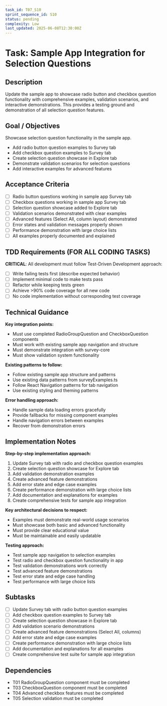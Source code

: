 ```yaml
---
task_id: T07_S10
sprint_sequence_id: S10
status: pending
complexity: Low
last_updated: 2025-06-08T12:30:00Z
---
```


# Task: Sample App Integration for Selection Questions

## Description
Update the sample app to showcase radio button and checkbox question functionality with comprehensive examples, validation scenarios, and interactive demonstrations. This provides a testing ground and demonstration of all selection question features.

## Goal / Objectives
Showcase selection question functionality in the sample app.
- Add radio button question examples to Survey tab
- Add checkbox question examples to Survey tab
- Create selection question showcase in Explore tab
- Demonstrate validation scenarios for selection questions
- Add interactive examples for advanced features

## Acceptance Criteria
- [ ] Radio button questions working in sample app Survey tab
- [ ] Checkbox questions working in sample app Survey tab
- [ ] Selection question showcase added to Explore tab
- [ ] Validation scenarios demonstrated with clear examples
- [ ] Advanced features (Select All, column layout) demonstrated
- [ ] Error states and validation messages properly shown
- [ ] Performance demonstration with large choice lists
- [ ] All examples properly documented and explained

## TDD Requirements (FOR ALL CODING TASKS)
**CRITICAL**: All development must follow Test-Driven Development approach:
- [ ] Write failing tests first (describe expected behavior)
- [ ] Implement minimal code to make tests pass
- [ ] Refactor while keeping tests green
- [ ] Achieve >90% code coverage for all new code
- [ ] No code implementation without corresponding test coverage

## Technical Guidance
**Key integration points:**
- Must use completed RadioGroupQuestion and CheckboxQuestion components
- Must work with existing sample app navigation and structure
- Must demonstrate integration with survey-core
- Must show validation system functionality

**Existing patterns to follow:**
- Follow existing sample app structure and patterns
- Use existing data patterns from surveyExamples.ts
- Follow React Navigation patterns for tab navigation
- Use existing styling and theming patterns

**Error handling approach:**
- Handle sample data loading errors gracefully
- Provide fallbacks for missing component examples
- Handle navigation errors between examples
- Recover from demonstration errors

## Implementation Notes
**Step-by-step implementation approach:**
1. Update Survey tab with radio and checkbox question examples
2. Create selection question showcase for Explore tab
3. Add validation demonstration examples
4. Create advanced feature demonstrations
5. Add error state and edge case examples
6. Create performance demonstration with large choice lists
7. Add documentation and explanations for examples
8. Create comprehensive tests for sample app integration

**Key architectural decisions to respect:**
- Examples must demonstrate real-world usage scenarios
- Must showcase both basic and advanced functionality
- Must provide clear educational value
- Must be maintainable and easily updatable

**Testing approach:**
- Test sample app navigation to selection examples
- Test radio and checkbox question functionality in app
- Test validation demonstrations work correctly
- Test advanced feature demonstrations
- Test error state and edge case handling
- Test performance with large choice lists

## Subtasks
- [ ] Update Survey tab with radio button question examples
- [ ] Add checkbox question examples to Survey tab
- [ ] Create selection question showcase in Explore tab
- [ ] Add validation scenario demonstrations
- [ ] Create advanced feature demonstrations (Select All, columns)
- [ ] Add error state and edge case examples
- [ ] Create performance demonstration with large choice lists
- [ ] Add documentation and explanations for all examples
- [ ] Create comprehensive test suite for sample app integration

## Dependencies
- T01 RadioGroupQuestion component must be completed
- T03 CheckboxQuestion component must be completed
- T04 Advanced checkbox features must be completed
- T05 Selection validation must be completed